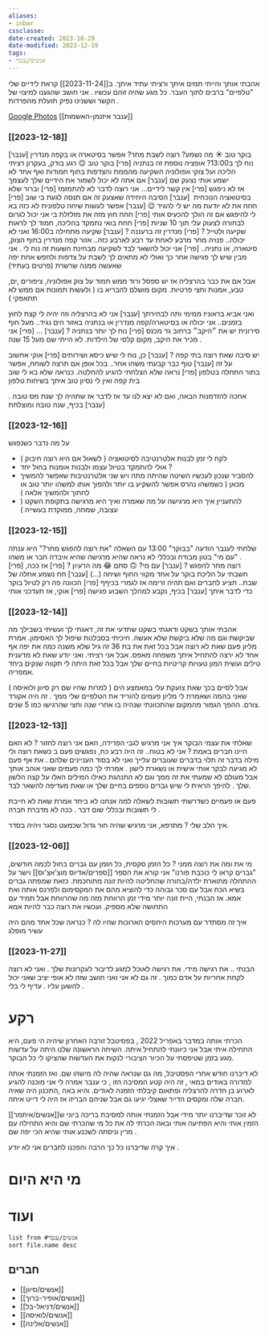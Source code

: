 ```yaml
---
aliases:
- inbar
cssclasse: 
date-created: 2023-10-29
date-modified: 2023-12-19
tags:
- אנשים/ענבר
---
```


אהבתי אותך והייתי תמים איתך ורציתי עתיד איתך. ב[[2023-11-24]] קראת לידיים שלי "טלפיים" ברבים לתוך העבר. כל מגע שהיה זוהם עכשיו . אני חושב שהגענו למיצוי של הקשר וששנינו נפיק תועלת מהפרדות .

[Google Photos](https://photos.app.goo.gl/pG9rGoP14UXNAmFz8)
[[ענבר איזנמן-האשמות]]

### [[2023-12-18]]

[ענבר] בוקר טוב ☀ מה נשמע?
רוצה לשבת מחר?
אפשר בסיטארה או בקפה מנדרין
נוח לך ב13:00?
אופציה נוספת זה בנתניה
[פרי] בוקר טוב 😌 רגע בודק, בעקרון רציתי הליכה ועל צוקי אפולוניה השקיעה מהממת והצדפות בחוף חמודות ואף אחד לא ישמע אותי נצעק שם
[ענבר] אם אתה לא יכול לשמור את הידיים שלך לעצמך אז לא ניפגש
[פרי] אין קשר לידיים...  אני רוצה לדבר לא להתמזמז
[פרי] וברור שלא בסיטואציה הנוכחית 
[ענבר] הסיבה היחידה שאצעק זה אם תנסה לגעת בי שוב
[פרי] חחח את לא יודעת מה יש לי להגיד 😉
[ענבר] אפשר לעשות שיחה טלפונית
לא כזה בא לי להיפגש אם זה הולך להכעיס אותי
[פרי] חחח חוץ מזה את מזלזלת בי אני יכול לגרום לבחורה לצעוק עלי תוך 10 שניות
[פרי] חחח בואי נתמקד בהליכה, חמוד לך לראות שקיעה ולטייל ?
[פרי] מנדרין זה ברעננה ?
[ענבר]  שקיעה מתחילה ב16:00 ואני לא יכולה..
פנויה מחר מרבע לאחת עד רבע לארבע כזה..
אזור קפה מנדרין בחוף הצוק, סיטארה, או נתניה..
[פרי] אני יכול להשאר לבד לשקיעה
מבחינת השעות זה נוח לי .
אני מבין שיש לך פגישה אחר כך
ואולי לא מתאים לך לשבת על צדפות ולחפש אחת יפה שאעשה ממנה שרשרת (פרטים בעתיד)

אבל אם את כבר בהרצליה אז יש ספסל ורוד ממש חמוד על צוק אפולוניה, ציפורים ,ים, טבע, אמנות וחצי פרטיות. מקום מושלם להבריא בו ( ולעשות תמונות אם ממש לא תתאפקי )

ואני אביא בראוניז ממימי ותה לבחירתך
[ענבר] אני לא בהרצליה וזה יהיה לי קצת לחוץ בזמנים..
אני יכולה או בסיטארה/קפה מנדרין
או בנתניה באזור הים נגיד.. מעל חוף סירונית יש את ״היקב״ ברחוב גד מכנס
[פרי] נוח לך יותר בנתניה ?
[ענבר] ...
[פרי] אני מכיר את היקב, מקום קלסי של הילדות. לא הייתי שם מעל 15 שנה .

יש סיבה שאת רוצה בתי קפה ?
[ענבר] כן, נוח לי שיש כיסא ושירותים
[פרי] אוקי אחשוב על זה
[ענבר] טוף כבר קבעתי משהו אחר..
בכל אופן אם תרצה לשוחח, אפשר בתור התחלה בטלפון
[פרי] נראה שלא הצלחתי להגיע להחלטה.
כנראה שלא בא לי שוב בית קפה
ואין לי נסיון טוב איתך בשיחות טלפון

אחכה להזדמנות הבאה, ואם לא יצא לנו עד אז לדבר אז שתהיה לך שנת מס טובה .
[ענבר] בכיף, שנה טובה ומוצלחת
### 
### [[2023-12-16]]

על מה נדבר כשנפגש
- לקח לי זמן לבנות אלטרנטיבה לסיטואציה ( לשאול אם היא רוצה חיבוק )
- אולי להתמקד בטיול עצמו ולבנות אומנות בחול יחד ?
- להסביר שנכון לעכשיו השיטה שהיתה מתה ויש שני אלטרנטיבות שאפשר להמשיך מכאן ( כשמשהו נהרס אפשר להשקיע בו יותר ולהפוך אותו למשהו יותר טוב או לחתוך ולהמשיך אלאה )
- להתעניין איך היא מרגישה על מה שאמרה ואיך היא מרגישה בתקופת השקט ( עצובה, שמחה, ממוקדת בעשייה )

### [[2023-12-15]]

שלחתי לענבר הודעה "בבוקר" 13:00 עם השאלה "את רוצה להפגש מחר?" היא ענתה "עם מי" בטון מבודח ובכללי לא נראה שהיא מרגישה שהיא איבדה חבר או משהו .  
[פרי] רוצה מחר להפגש ?
[ענבר] עם מי? 🙃 סתם 😂 מה הרעיון ?
[פרי] אז ככה, חשבתי על הליכת בוקר על אחד מקווי החוף ושיחה (...)
[ענבר] חח נשמע אחלה של שבת.. תציע לחברים ואם תהיה זרימה אז לגמרי בכיףף
[פרי] הכוונה פה רק לטיול בוקר כדי לדבר איתך
[ענבר] בכיף, נקבע למהלך השבוע פגישה
[פרי] אוקי, אז תעדכני אותי

### [[2023-12-14]]

אהבתי אותך בשקט ודאגתי בשקט שתדעי את זה, דאגתי לך ועשיתי בשבילך מה שביקשת וגם מה שלא ביקשת שלא אעשה. חיכיתי בסבלנות שיפול לך האסימון. אמרת מליון פעם שאת לא רוצה אבל בכל זאת את בת 36 זה גיל שלא משנה כמה את יפה אף אחד לא ירצה להתחיל איתך משפחה מאפס. אבל אני רציתי. ואני יודע שאת לא מדענית טילים ועשית המון טעויות קריטיות בחיים שלך אבל בכל זאת היתה לי תקווה שנקים ביחד אמפריה.

אבל לסיים בכך שאת צועקת עלי במאמצע הים ( למרות שהיו שם רק סיוון ולואיסה ) שאני בהמה ושאמרת לי מליון פעמים להוריד את הטלפיים שלי ממך . זה היה אקורד צורם. ההפך הגמור מהמקום שהתכוונתי שנהיה בו אחרי שנה וחצי שהרגישו כמו 5 שנים.

### [[2023-12-13]]

שאלתי את עצמי הבוקר איך אני מרגיש לגבי הפרידה,
האם אני רוצה לחזור ? לא
האם היינו חברים באמת ? אני לא בטוח..  זה היה רבע כח, נפגשים פעם ב כשאת רוצה ולי מילה בדבר זה תלוי בדברים שעוברים עלייך ואני לא בסוד העניינים שלהם . את אף פעם לא מגיעה לבקר אותי אישית או נשארת לישון .
אמרתי לך כמה פעמים שאני אוהב אותך אבל מעולם לא שמעתי את זה ממך וגם לא התנהגת כאילו המילים האלו על קצה הלשון שלך . להיפך הראית לי שיש גברים נוספים בחיים שלך או שאת מעדיפה להשאר לבד.

פעם או פעמיים כשדרשתי תשובות לשאלה למה אנחנו לא ביחד אמרת שאת לא חייבת לי תשובות ובכללי שום דבר . ככה לא מדברת חברה .

איך הלב שלי ? מתרפא, אני מרגיש שהיה חור גדול שכמעט נסגר ויהיה בסדר.

### [[2023-12-06]]

מי את ומה את רוצה ממני ? כל הזמן סקסית, כל הזמן עם גברים בחול לכמה חודשים, "גברים קראו לי כוכבת פורנו"
אני קורא את הספר [[ספרים/אדיוס מוצ'אצ'וס]] וישר על ההתחלה מתוארת ילדה/בחורה שהחליטה להיות זונה מתוחכמת. כזאת שמפתה גברים בשיא הכח אבל עם סכר גבוהה כדי להוציא מהם את המקסימום ולפרנס אותה ואת אמא. אז הבנתי, היית זונה יותר מידי זמן הרווחת מזה מה שהרווחת אבל תמיד עם התחושה שלא מספיק. ועכשיו את רוצה כבר להיות אמא

איך זה מסתדר עם מערכות היחסים הארוכות שהיו לה ?
כנראה שכל אחד מהם היה עשיר מופלג

### [[2023-11-27]]

הבנתי .. את רגישה מידי. את רגישה לאוכל למגע לדיבור לעקרונות שלך . ואני לא רוצה לקחת אחריות על אדם כמוך . זה גם לא אני ואני חושב שזה לא אופי יציב שאני יכול להשען עליו . עדיף לי בלי .

# רקע

הכרתי אותה במדבר באפריל 2022 , בפסיטבל זורבה האחרון שיהיה הי פעם, היא התחילה איתי אבל אני כיוונתי להתחיל איתה. השיחה הראשונה שלנו היתה על עדשות מגע בזמן שטיפסתי על הכיור הציבורי לנקות את העדשות שהציקו לי כל הבוקר.

לא דיברנו חודש אחרי הפסטיבל, מה גם שנראה שהיה לה מישהו שם. ואז הזמנתי אותה למדורה באודים במאי , זה היה קטע המסיבה הזו , כי ענבר אמרה לי אני מוכנה להגיע לארוע בן חדרה להרצליה ופתאום קיבלתי הזמנה לאודים. והיא באה ,התכנון היה שאיה חברה שלה ומקסים הדייר שאצלי יגיעו גם אבל שניהם הבריזו אז היה לי דייט איתה.

לא זוכר שדיברנו יותר מידי אבל הזמנתי אותה למסיבת בריכה ביוני ש[[אנשים/איתמר]] הזמין אותי והיא הפתיעה אותי ובאה הכרתי לה את כל מי שהכרתי שם והיא התחילה עם מרין וניסתה לשכנע אותי שהיא הכי יפה שם .

איך קרה שדיברנו כל כך הרבה והפכנו לחברים אני לא יודע .

# מי היא היום

# ועוד

```dataview
list from #אנשים/ענבר
sort file.name desc
```

## חברים

- [[אנשים/סיוון]]
- [[אנשים/אופיר-ברוך]]
- [[אנשים/דניאל-בל]]
- [[אנשים/לואיסה]]
- [[אנשים/אלינה]]
